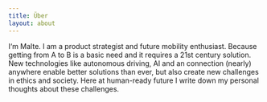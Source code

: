 ```yaml
---
title: Über
layout: about
---
```

I‘m Malte. I am a product strategist and future mobility enthusiast. Because getting from A to B is a basic need and it requires a 21st century solution. New technologies like autonomous driving, AI and an connection (nearly) anywhere enable better solutions than ever, but also create new challenges in ethics and society. Here at human-ready future I write down my personal thoughts about these challenges.
